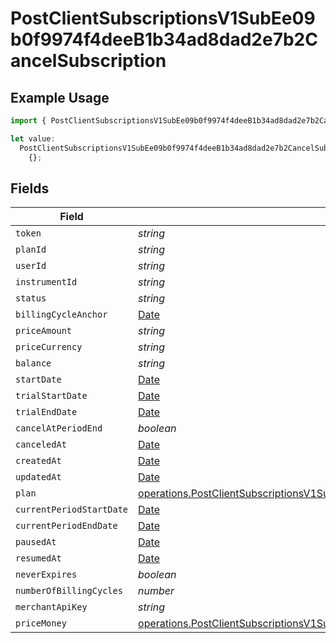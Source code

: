 # PostClientSubscriptionsV1SubEe09b0f9974f4deeB1b34ad8dad2e7b2CancelSubscription

## Example Usage

```typescript
import { PostClientSubscriptionsV1SubEe09b0f9974f4deeB1b34ad8dad2e7b2CancelSubscription } from "@dhaba/safepay-ts/models/operations";

let value:
  PostClientSubscriptionsV1SubEe09b0f9974f4deeB1b34ad8dad2e7b2CancelSubscription =
    {};
```

## Fields

| Field                                                                                                                                                                                              | Type                                                                                                                                                                                               | Required                                                                                                                                                                                           | Description                                                                                                                                                                                        |
| -------------------------------------------------------------------------------------------------------------------------------------------------------------------------------------------------- | -------------------------------------------------------------------------------------------------------------------------------------------------------------------------------------------------- | -------------------------------------------------------------------------------------------------------------------------------------------------------------------------------------------------- | -------------------------------------------------------------------------------------------------------------------------------------------------------------------------------------------------- |
| `token`                                                                                                                                                                                            | *string*                                                                                                                                                                                           | :heavy_minus_sign:                                                                                                                                                                                 | N/A                                                                                                                                                                                                |
| `planId`                                                                                                                                                                                           | *string*                                                                                                                                                                                           | :heavy_minus_sign:                                                                                                                                                                                 | N/A                                                                                                                                                                                                |
| `userId`                                                                                                                                                                                           | *string*                                                                                                                                                                                           | :heavy_minus_sign:                                                                                                                                                                                 | N/A                                                                                                                                                                                                |
| `instrumentId`                                                                                                                                                                                     | *string*                                                                                                                                                                                           | :heavy_minus_sign:                                                                                                                                                                                 | N/A                                                                                                                                                                                                |
| `status`                                                                                                                                                                                           | *string*                                                                                                                                                                                           | :heavy_minus_sign:                                                                                                                                                                                 | N/A                                                                                                                                                                                                |
| `billingCycleAnchor`                                                                                                                                                                               | [Date](https://developer.mozilla.org/en-US/docs/Web/JavaScript/Reference/Global_Objects/Date)                                                                                                      | :heavy_minus_sign:                                                                                                                                                                                 | N/A                                                                                                                                                                                                |
| `priceAmount`                                                                                                                                                                                      | *string*                                                                                                                                                                                           | :heavy_minus_sign:                                                                                                                                                                                 | N/A                                                                                                                                                                                                |
| `priceCurrency`                                                                                                                                                                                    | *string*                                                                                                                                                                                           | :heavy_minus_sign:                                                                                                                                                                                 | N/A                                                                                                                                                                                                |
| `balance`                                                                                                                                                                                          | *string*                                                                                                                                                                                           | :heavy_minus_sign:                                                                                                                                                                                 | N/A                                                                                                                                                                                                |
| `startDate`                                                                                                                                                                                        | [Date](https://developer.mozilla.org/en-US/docs/Web/JavaScript/Reference/Global_Objects/Date)                                                                                                      | :heavy_minus_sign:                                                                                                                                                                                 | N/A                                                                                                                                                                                                |
| `trialStartDate`                                                                                                                                                                                   | [Date](https://developer.mozilla.org/en-US/docs/Web/JavaScript/Reference/Global_Objects/Date)                                                                                                      | :heavy_minus_sign:                                                                                                                                                                                 | N/A                                                                                                                                                                                                |
| `trialEndDate`                                                                                                                                                                                     | [Date](https://developer.mozilla.org/en-US/docs/Web/JavaScript/Reference/Global_Objects/Date)                                                                                                      | :heavy_minus_sign:                                                                                                                                                                                 | N/A                                                                                                                                                                                                |
| `cancelAtPeriodEnd`                                                                                                                                                                                | *boolean*                                                                                                                                                                                          | :heavy_minus_sign:                                                                                                                                                                                 | N/A                                                                                                                                                                                                |
| `canceledAt`                                                                                                                                                                                       | [Date](https://developer.mozilla.org/en-US/docs/Web/JavaScript/Reference/Global_Objects/Date)                                                                                                      | :heavy_minus_sign:                                                                                                                                                                                 | N/A                                                                                                                                                                                                |
| `createdAt`                                                                                                                                                                                        | [Date](https://developer.mozilla.org/en-US/docs/Web/JavaScript/Reference/Global_Objects/Date)                                                                                                      | :heavy_minus_sign:                                                                                                                                                                                 | N/A                                                                                                                                                                                                |
| `updatedAt`                                                                                                                                                                                        | [Date](https://developer.mozilla.org/en-US/docs/Web/JavaScript/Reference/Global_Objects/Date)                                                                                                      | :heavy_minus_sign:                                                                                                                                                                                 | N/A                                                                                                                                                                                                |
| `plan`                                                                                                                                                                                             | [operations.PostClientSubscriptionsV1SubEe09b0f9974f4deeB1b34ad8dad2e7b2CancelPlan](../../models/operations/postclientsubscriptionsv1subee09b0f9974f4deeb1b34ad8dad2e7b2cancelplan.md)             | :heavy_minus_sign:                                                                                                                                                                                 | N/A                                                                                                                                                                                                |
| `currentPeriodStartDate`                                                                                                                                                                           | [Date](https://developer.mozilla.org/en-US/docs/Web/JavaScript/Reference/Global_Objects/Date)                                                                                                      | :heavy_minus_sign:                                                                                                                                                                                 | N/A                                                                                                                                                                                                |
| `currentPeriodEndDate`                                                                                                                                                                             | [Date](https://developer.mozilla.org/en-US/docs/Web/JavaScript/Reference/Global_Objects/Date)                                                                                                      | :heavy_minus_sign:                                                                                                                                                                                 | N/A                                                                                                                                                                                                |
| `pausedAt`                                                                                                                                                                                         | [Date](https://developer.mozilla.org/en-US/docs/Web/JavaScript/Reference/Global_Objects/Date)                                                                                                      | :heavy_minus_sign:                                                                                                                                                                                 | N/A                                                                                                                                                                                                |
| `resumedAt`                                                                                                                                                                                        | [Date](https://developer.mozilla.org/en-US/docs/Web/JavaScript/Reference/Global_Objects/Date)                                                                                                      | :heavy_minus_sign:                                                                                                                                                                                 | N/A                                                                                                                                                                                                |
| `neverExpires`                                                                                                                                                                                     | *boolean*                                                                                                                                                                                          | :heavy_minus_sign:                                                                                                                                                                                 | N/A                                                                                                                                                                                                |
| `numberOfBillingCycles`                                                                                                                                                                            | *number*                                                                                                                                                                                           | :heavy_minus_sign:                                                                                                                                                                                 | N/A                                                                                                                                                                                                |
| `merchantApiKey`                                                                                                                                                                                   | *string*                                                                                                                                                                                           | :heavy_minus_sign:                                                                                                                                                                                 | N/A                                                                                                                                                                                                |
| `priceMoney`                                                                                                                                                                                       | [operations.PostClientSubscriptionsV1SubEe09b0f9974f4deeB1b34ad8dad2e7b2CancelPriceMoney](../../models/operations/postclientsubscriptionsv1subee09b0f9974f4deeb1b34ad8dad2e7b2cancelpricemoney.md) | :heavy_minus_sign:                                                                                                                                                                                 | N/A                                                                                                                                                                                                |